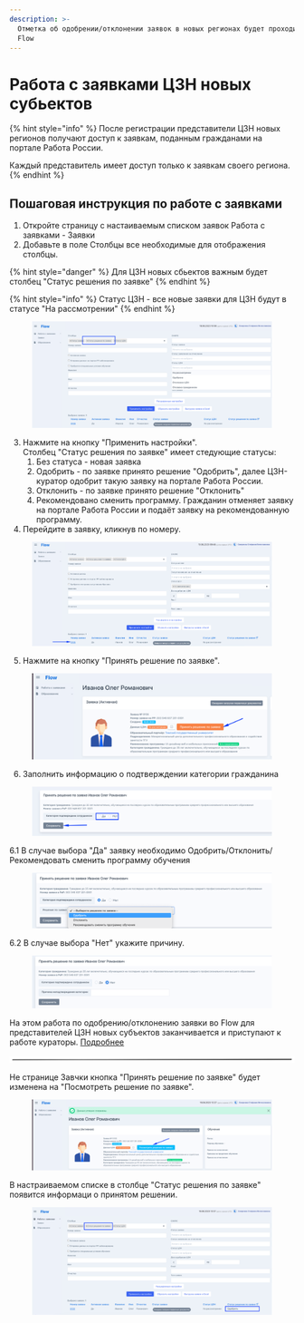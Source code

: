 ```yaml
---
description: >-
  Отметка об одобрении/отклонении заявок в новых регионах будет проходить во
  Flow
---
```


# Работа с заявками ЦЗН новых субьектов

{% hint style="info" %}
После регистрации представители ЦЗН новых регионов получают доступ к заявкам, поданным гражданами на портале Работа России.

Каждый представитель имеет доступ только к заявкам своего региона.
{% endhint %}

## Пошаговая инструкция по работе с заявками

1. Откройте страницу с настаиваемым списком заявок Работа с заявками - Заявки
2. Добавьте в поле Столбцы все необходимые для отображения столбцы.

{% hint style="danger" %}
Для ЦЗН новых сбьектов важным будет столбец "Статус решения по заявке"
{% endhint %}

{% hint style="info" %}
Статус ЦЗН - все новые заявки для ЦЗН будут в статусе "На рассмотрении"
{% endhint %}

<figure><img src="../.gitbook/assets/image (16).png" alt=""><figcaption></figcaption></figure>

3. Нажмите на кнопку "Применить настройки".\
   Столбец "Статус  решения по заявке" имеет стедующие статусы:
   1. Без статуса  - новая заявка
   2. Одобрить - по заявке принято решение "Одобрить", далее ЦЗН-куратор одобрит такую заявку на портале Работа России.
   3. Отклонить - по заявке принято решение "Отклонить"
   4. Рекомендовано сменить программу. Гражданин отменяет заявку на портале Работа России и подаёт заявку на рекомендованную программу.
4. Перейдите в заявку, кликнув по номеру.

<figure><img src="../.gitbook/assets/image (2).png" alt=""><figcaption></figcaption></figure>

5. Нажмите на кнопку "Принять решение по заявке".

<figure><img src="../.gitbook/assets/image (1).png" alt=""><figcaption></figcaption></figure>

6. Заполнить информацию о подтверждении категории гражданина&#x20;

<figure><img src="../.gitbook/assets/image (24).png" alt=""><figcaption></figcaption></figure>

6.1 В случае выбора  "Да" заявку необходимо Одобрить/Отклонить/Рекомендовать сменить программу обучения

<figure><img src="../.gitbook/assets/image (15).png" alt=""><figcaption></figcaption></figure>

6.2 В случае выбора "Нет" укажите причину.

<figure><img src="../.gitbook/assets/image (5).png" alt=""><figcaption></figcaption></figure>

На этом работа по одобрению/отклонению заявки во Flow для представителей ЦЗН новых субъектов заканчивается и приступают к работе кураторы. [Подробнее](rabota-s-zayavkami-czn-kuratory-novykh-subektov.md)

<img src="../.gitbook/assets/file.excalidraw.svg" alt="" class="gitbook-drawing">

Не странице Завчки кнопка "Принять решение по заявке" будет изменена на "Посмотреть решение по заявке".

<figure><img src="../.gitbook/assets/image (23).png" alt=""><figcaption></figcaption></figure>

В настраиваемом списке в столбце "Статус решения по заявке" появится информаци о принятом решении.

<figure><img src="../.gitbook/assets/image (21).png" alt=""><figcaption></figcaption></figure>

